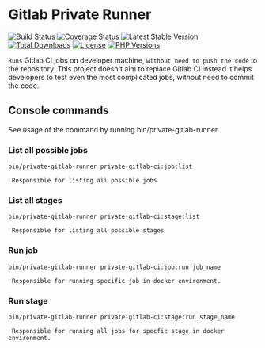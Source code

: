 # Gitlab Private Runner
[![Build Status](https://travis-ci.org/madkom/gitlab-ci-private-runner.svg?branch=master)](https://travis-ci.org/madkom/gitlab-ci-private-runner)
[![Coverage Status](https://coveralls.io/repos/github/madkom/gitlab-ci-private-runner/badge.svg?branch=master)](https://coveralls.io/github/madkom/gitlab-ci-private-runner?branch=master)
[![Latest Stable Version](https://poser.pugx.org/madkom/gitlab-ci-private-runner/v/stable)](https://packagist.org/packages/madkom/gitlab-ci-private-runner)
[![Total Downloads](https://poser.pugx.org/madkom/gitlab-ci-private-runner/downloads)](https://packagist.org/packages/madkom/gitlab-ci-private-runner)
[![License](https://poser.pugx.org/madkom/gitlab-ci-private-runner/license)](https://packagist.org/packages/madkom/gitlab-ci-private-runner)
[![PHP Versions](http://php-eye.com/badge/madkom/gitlab-ci-private-runner/tested.svg)](http://php-eye.com/package/madkom/gitlab-ci-private-runner)

`Runs` Gitlab CI jobs on developer machine, `without need to push the code` to the repository.
This project doesn't aim to replace Gitlab CI instead it helps developers to test even the most complicated jobs, without need
to commit the code. 

## Console commands
See usage of the command by running bin/private-gitlab-runner

### List all possible jobs
`bin/private-gitlab-runner private-gitlab-ci:job:list`  

     Responsible for listing all possible jobs

### List all stages
`bin/private-gitlab-runner private-gitlab-ci:stage:list`  

     Responsible for listing all possible stages

### Run job
`bin/private-gitlab-runner private-gitlab-ci:job:run job_name` 

     Responsible for running specific job in docker environment. 
     
### Run stage
`bin/private-gitlab-runner private-gitlab-ci:stage:run stage_name` 

     Responsible for running all jobs for specfic stage in docker environment.